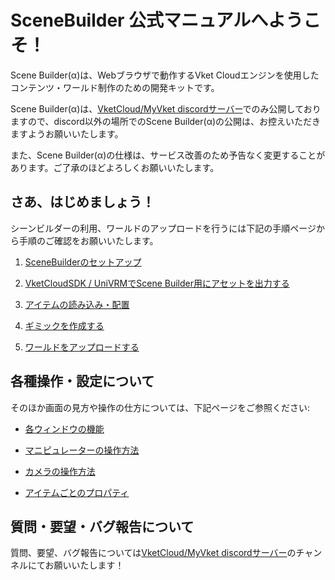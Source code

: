 # SceneBuilder 公式マニュアルへようこそ！

Scene Builder(α)は、Webブラウザで動作するVket Cloudエンジンを使用したコンテンツ・ワールド制作のための開発キットです。

Scene Builder(α)は、[VketCloud/MyVket discordサーバー](https://discord.com/invite/wJjtZRKjqU)でのみ公開しておりますので、discord以外の場所でのScene Builder(α)の公開は、お控えいただきますようお願いいたします。

また、Scene Builder(α)の仕様は、サービス改善のため予告なく変更することがあります。ご了承のほどよろしくお願いいたします。

## さあ、はじめましょう！

シーンビルダーの利用、ワールドのアップロードを行うには下記の手順ページから手順のご確認をお願いいたします。

1. [SceneBuilderのセットアップ](GettingStarted/SceneBuilderSetup.md)

2. [VketCloudSDK / UniVRMでScene Builder用にアセットを出力する](GettingStarted/ReformattingAssets.md)

3. [アイテムの読み込み・配置](GettingStarted/ImportItems.md)

4. [ギミックを作成する](GettingStarted/CreateGimmicks.md)

5. [ワールドをアップロードする](GettingStarted/WorldUpload.md)

## 各種操作・設定について

そのほか画面の見方や操作の仕方については、下記ページをご参照ください:

- [各ウィンドウの機能](ControlsProperties/WindowOverview.md)

- [マニピュレーターの操作方法](ControlsProperties/Manipulator.md)

- [カメラの操作方法](ControlsProperties/CameraControls.md)

- [アイテムごとのプロパティ](ControlsProperties/ItemConfig.md)

## 質問・要望・バグ報告について

質問、要望、バグ報告については[VketCloud/MyVket discordサーバー](https://discord.com/invite/wJjtZRKjqU)のチャンネルにてお願いいたします！
